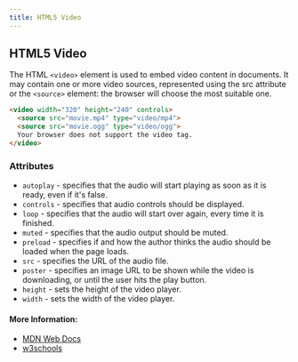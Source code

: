 ```yaml
---
title: HTML5 Video
---
```

## HTML5 Video

The HTML ```<video>``` element is used to embed video content in documents. It may contain one or more video sources, represented using the src attribute or the ```<source>``` element: the browser will choose the most suitable one.

```HTML
<video width="320" height="240" controls>
  <source src="movie.mp4" type="video/mp4">
  <source src="movie.ogg" type="video/ogg">
  Your browser does not support the video tag.
</video>
```

### Attributes

* ```autoplay``` - specifies that the audio will start playing as soon as it is ready, even if it's false.
* ```controls``` - specifies that audio controls should be displayed.
* ```loop``` - specifies that the audio will start over again, every time it is finished.
* ```muted``` - specifies that the audio output should be muted.
* ```preload``` - specifies if and how the author thinks the audio should be loaded when the page loads.
* ```src``` - specifies the URL of the audio file.
* ```poster``` - specifies an image URL to be shown while the video is downloading, or until the user hits the play button.
* ```height``` - sets the height of the video player.
* ```width``` - sets the width of the video player.

#### More Information:

* [MDN Web Docs](https://developer.mozilla.org/en-US/docs/Web/HTML/Element/video)
* [w3schools](https://www.w3schools.com/TAGs/tag_video.asp)
